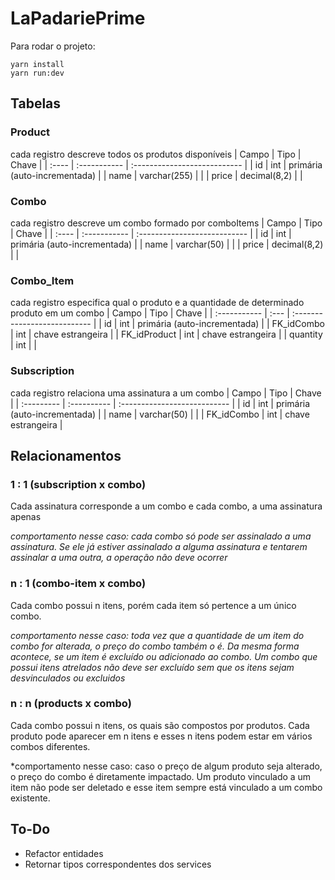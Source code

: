 # LaPadariePrime

Para rodar o projeto:

```
yarn install
yarn run:dev
```

## Tabelas 

### Product
cada registro descreve todos os produtos disponíveis 
| Campo | Tipo         | Chave                        |
| :---- | :----------- | :--------------------------- |
| id    | int          | primária (auto-incrementada) |
| name  | varchar(255) |                              |
| price | decimal(8,2) |                              |


### Combo
cada registro descreve um combo formado por comboItems
| Campo | Tipo         | Chave                        |
| :---- | :----------- | :--------------------------- |
| id    | int          | primária (auto-incrementada) |
| name  | varchar(50)  |                              |
| price | decimal(8,2) |                              |


### Combo_Item
cada registro especifica qual o produto e a quantidade de determinado produto em um combo
| Campo        | Tipo | Chave                        |
| :----------- | :--- | :--------------------------- |
| id           | int  | primária (auto-incrementada) |
| FK_idCombo   | int  | chave estrangeira            |
| FK_idProduct | int  | chave estrangeira            |
| quantity     | int  |                              |


### Subscription
cada registro relaciona uma assinatura a um combo
| Campo      | Tipo        | Chave                        |
| :--------- | :---------- | :--------------------------- |
| id         | int         | primária (auto-incrementada) |
| name       | varchar(50) |                              |
| FK_idCombo | int         | chave estrangeira            |




## Relacionamentos 

### 1 : 1 (subscription x combo)
Cada assinatura corresponde a um combo e cada combo, a uma assinatura apenas

*comportamento nesse caso: cada combo só pode ser assinalado a uma assinatura. Se ele já estiver assinalado a alguma assinatura e tentarem assinalar a uma outra, a operação não deve ocorrer*

### n : 1 (combo-item x combo)
Cada combo possui n itens, porém cada item só pertence a um único combo. 

*comportamento nesse caso: toda vez que a quantidade de um item do combo for alterada, o preço do combo também o é. Da mesma forma acontece, se um item é excluído ou adicionado ao combo. Um combo que possui itens atrelados não deve ser excluído sem que os itens sejam desvinculados ou excluidos*

### n : n (products x combo)
Cada combo possui n itens, os quais são compostos por produtos. Cada produto pode aparecer em n itens e esses n itens podem estar em vários combos diferentes. 

*comportamento nesse caso: caso o preço de algum produto seja alterado, o preço do combo é diretamente impactado. Um produto vinculado a um item não pode ser deletado e esse item sempre está vinculado a um combo existente.


## To-Do

- Refactor entidades
- Retornar tipos correspondentes dos services
